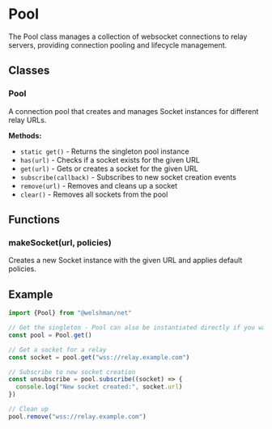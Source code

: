 # Pool

The Pool class manages a collection of websocket connections to relay servers, providing connection pooling and lifecycle management.

## Classes

### Pool

A connection pool that creates and manages Socket instances for different relay URLs.

**Methods:**
- `static get()` - Returns the singleton pool instance
- `has(url)` - Checks if a socket exists for the given URL
- `get(url)` - Gets or creates a socket for the given URL
- `subscribe(callback)` - Subscribes to new socket creation events
- `remove(url)` - Removes and cleans up a socket
- `clear()` - Removes all sockets from the pool

## Functions

### makeSocket(url, policies)

Creates a new Socket instance with the given URL and applies default policies.

## Example

```typescript
import {Pool} from "@welshman/net"

// Get the singleton - Pool can also be instantiated directly if you want multiple pools
const pool = Pool.get()

// Get a socket for a relay
const socket = pool.get("wss://relay.example.com")

// Subscribe to new socket creation
const unsubscribe = pool.subscribe((socket) => {
  console.log("New socket created:", socket.url)
})

// Clean up
pool.remove("wss://relay.example.com")
```
